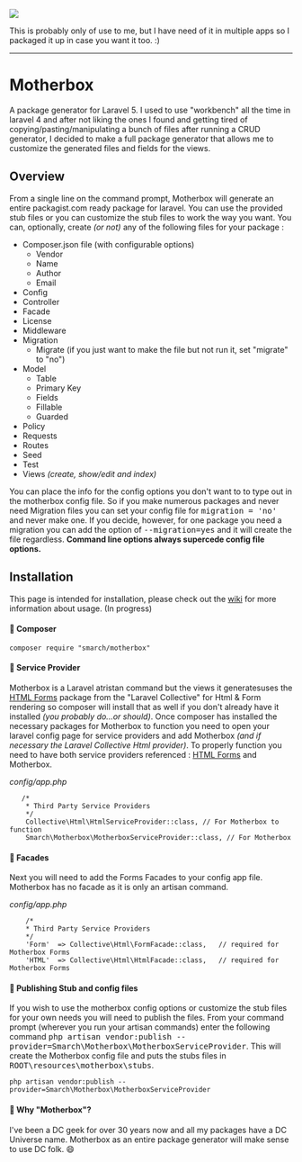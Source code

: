 
![](http://i.imgur.com/B9Xa0VO.png)

This is probably only of use to me, but I have need of it in multiple apps so I packaged it up in case you want it too. :)

***

# Motherbox
A package generator for Laravel 5. I used to use "workbench" all the time in laravel 4 and after not liking the ones I found and getting tired of copying/pasting/manipulating a bunch of files after running a CRUD generator, I decided to make a full package generator that allows me to customize the generated files and fields for the views.

## Overview
From a single line on the command prompt, Motherbox will generate an entire packagist.com ready package for laravel. You can use the provided stub files or you can customize the stub files to work the way you want. You can, optionally, create _(or not)_ any of the following files for your package :

* Composer.json file (with configurable options)
    * Vendor
    * Name
    * Author
    * Email
* Config
* Controller
* Facade
* License
* Middleware
* Migration
    * Migrate (if you just want to make the file but not run it, set "migrate" to "no")
* Model
    * Table
    * Primary Key
    * Fields
    * Fillable
    * Guarded
* Policy
* Requests
* Routes
* Seed
* Test
* Views _(create, show/edit and index)_

You can place the info for the config options you don't want to to type out in the motherbox config file. So if you make numerous packages and never need Migration files you can set your config file for <kbd>migration = 'no'</kbd> and never make one. If you decide, however, for one package you need a migration you can add the option of <kbd>--migration=yes</kbd> and it will create the file regardless. **Command line options always supercede config file options.**

## Installation

This page is intended for installation, please check out the [wiki](https://github.com/SmarchSoftware/motherbox/wiki) for more information about usage. (In progress)

#### :black_square_button: Composer

    composer require "smarch/motherbox"

#### :pencil: Service Provider

Motherbox is a Laravel atristan command but the views it generatesuses the [HTML Forms](https://laravelcollective.com/docs/5.1/html) package from the "Laravel Collective" for Html & Form rendering so composer will install that as well if you don't already have it installed _(you probably do...or should)_. Once composer has installed the necessary packages for Motherbox to function you need to open your laravel config page for service providers and add Motherbox _(and if necessary the Laravel Collective Html provider)_. To properly function you need to have both service providers referenced : [HTML Forms](https://laravelcollective.com/docs/5.1/html) and Motherbox.

*config/app.php*
       
       /*
        * Third Party Service Providers
        */
        Collective\Html\HtmlServiceProvider::class, // For Motherbox to function
        Smarch\Motherbox\MotherboxServiceProvider::class, // For Motherbox

#### :pencil: Facades
Next you will need to add the Forms Facades to your config app file. Motherbox has no facade as it is only an artisan command.

*config/app.php*

        /*
        * Third Party Service Providers
        */
        'Form'  => Collective\Html\FormFacade::class,	// required for Motherbox Forms
        'HTML'  => Collective\Html\HtmlFacade::class,	// required for Motherbox Forms

#### :card_index: Publishing Stub and config files

If you wish to use the motherbox config options or customize the stub files for your own needs you will need to publish the files. From your command prompt (wherever you run your artisan commands) enter the following command <kbd>php artisan vendor:publish --provider=Smarch\Motherbox\MotherboxServiceProvider</kbd>. This will create the Motherbox config file and puts the stubs files in <kbd>ROOT\resources\motherbox\stubs</kbd>.

    php artisan vendor:publish --provider=Smarch\Motherbox\MotherboxServiceProvider

#### :trident: Why "Motherbox"?
I've been a DC geek for over 30 years now and all my packages have a DC Universe name. Motherbox as an entire package generator will make sense to use DC folk. :smile: